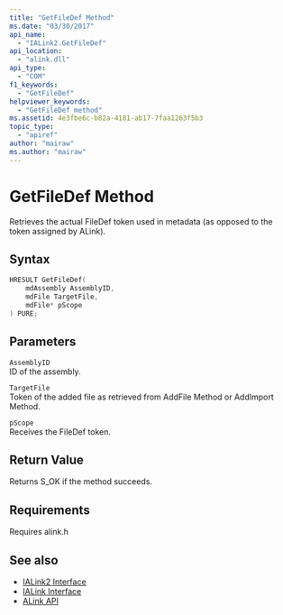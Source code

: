 ```yaml
---
title: "GetFileDef Method"
ms.date: "03/30/2017"
api_name: 
  - "IALink2.GetFileDef"
api_location: 
  - "alink.dll"
api_type: 
  - "COM"
f1_keywords: 
  - "GetFileDef"
helpviewer_keywords: 
  - "GetFileDef method"
ms.assetid: 4e3fbe6c-b82a-4181-ab17-7faa1263f5b3
topic_type: 
  - "apiref"
author: "mairaw"
ms.author: "mairaw"
---
```

# GetFileDef Method
Retrieves the actual FileDef token used in metadata (as opposed to the token assigned by ALink).  
  
## Syntax  
  
```cpp  
HRESULT GetFileDef(  
    mdAssembly AssemblyID,  
    mdFile TargetFile,  
    mdFile* pScope  
) PURE;  
```  
  
## Parameters  
 `AssemblyID`  
 ID of the assembly.  
  
 `TargetFile`  
 Token of the added file as retrieved from AddFile Method or AddImport Method.  
  
 `pScope`  
 Receives the FileDef token.  
  
## Return Value  
 Returns S_OK if the method succeeds.  
  
## Requirements  
 Requires alink.h  
  
## See also

- [IALink2 Interface](../../../../docs/framework/unmanaged-api/alink/ialink2-interface.md)
- [IALink Interface](../../../../docs/framework/unmanaged-api/alink/ialink-interface.md)
- [ALink API](../../../../docs/framework/unmanaged-api/alink/index.md)
